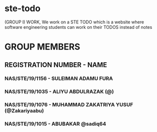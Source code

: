 # ste-todo

(GROUP I) WORK, We work on a STE TODO which is a website where software engineering students can work on their TODOS instead of notes

# GROUP MEMBERS

## REGISTRATION NUMBER - NAME

### NAS/STE/19/1156 - SULEIMAN ADAMU FURA

### NAS/STE/19/1035 - ALIYU ABDULRAZAK (@)


### NAS/STE/19/1076 - MUHAMMAD ZAKATRIYA YUSUF (@Zakariyaabu)


### NAS/STE/19/1015 - ABUBAKAR @sadiq64
